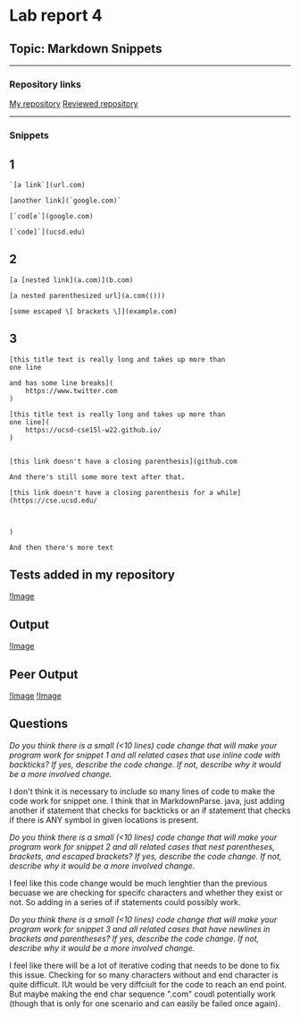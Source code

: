 # Lab report 4

## Topic: Markdown Snippets 

---

### Repository links
[My repository](https://github.com/sos-nandita/markdown-parse)
[Reviewed repository](https://github.com/Darrengn/markdown-parse)

---
### Snippets

## 1

```
`[a link`](url.com)

[another link](`google.com)`

[`cod[e`](google.com)

[`code]`](ucsd.edu)
```

## 2

```
[a [nested link](a.com)](b.com)

[a nested parenthesized url](a.com(()))

[some escaped \[ brackets \]](example.com)
```

## 3

```
[this title text is really long and takes up more than 
one line

and has some line breaks](
    https://www.twitter.com
)

[this title text is really long and takes up more than 
one line](
    https://ucsd-cse15l-w22.github.io/
)


[this link doesn't have a closing parenthesis](github.com

And there's still some more text after that.

[this link doesn't have a closing parenthesis for a while](https://cse.ucsd.edu/



)

And then there's more text
```

## Tests added in my repository

[!Image](lab4-tests.png)

## Output

[!Image](lab4-imptesting.png)

## Peer Output

[!Image](lab4-p1-review.png)
[!Image](lab4-p2-review.png)

## Questions

*Do you think there is a small (<10 lines) code change that will make your program work for snippet 1 and all related cases that use inline code with backticks? If yes, describe the code change. If not, describe why it would be a more involved change.*

I don't think it is necessary to include so many lines of code to make the code work for snippet one. I think that in MarkdownParse. java, just adding another if statement that checks for backticks or an if statement that checks if there is ANY symbol in given locations is present. 

*Do you think there is a small (<10 lines) code change that will make your program work for snippet 2 and all related cases that nest parentheses, brackets, and escaped brackets? If yes, describe the code change. If not, describe why it would be a more involved change.*

I feel like this code change would be much lenghtier than the previous becuase we are checking for specifc characters and whether they exist or not. So adding in a series of if statements could possibly work. 

*Do you think there is a small (<10 lines) code change that will make your program work for snippet 3 and all related cases that have newlines in brackets and parentheses? If yes, describe the code change. If not, describe why it would be a more involved change.*

I feel like there will be a lot of iterative coding that needs to be done to fix this issue. Checking for so many characters without and end character is quite difficult. IUt would be very diffciult for the code to reach an end point. But maybe making the end char sequence ".com" coudl potentially work (though that is only for one scenario and can easily be failed once again).
